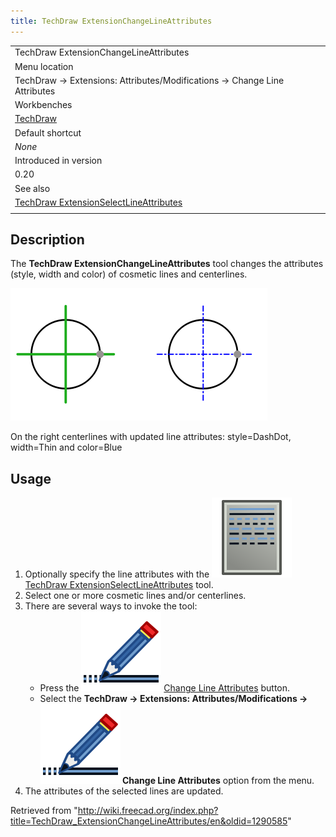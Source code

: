 ```yaml
---
title: TechDraw ExtensionChangeLineAttributes
---
```


|                                                                                                                            |
| -------------------------------------------------------------------------------------------------------------------------- |
| TechDraw ExtensionChangeLineAttributes                                                                                     |
| Menu location                                                                                                              |
| TechDraw → Extensions: Attributes/Modifications → Change Line Attributes                                                   |
| Workbenches                                                                                                                |
| [TechDraw](/TechDraw_Workbench "TechDraw Workbench")                                                                       |
| Default shortcut                                                                                                           |
| _None_                                                                                                                     |
| Introduced in version                                                                                                      |
| 0.20                                                                                                                       |
| See also                                                                                                                   |
| [TechDraw ExtensionSelectLineAttributes](/TechDraw_ExtensionSelectLineAttributes "TechDraw ExtensionSelectLineAttributes") |
|                                                                                                                            |

## Description

The **TechDraw ExtensionChangeLineAttributes** tool changes the attributes (style, width and color) of cosmetic lines and centerlines.

![](/src/assets/images/TechDraw_ExtensionChangeLineAttributesExample.png)

On the right centerlines with updated line attributes: style=DashDot, width=Thin and color=Blue

## Usage

1. Optionally specify the line attributes with the ![](/src/assets/images/TechDraw_ExtensionSelectLineAttributes.svg) [TechDraw ExtensionSelectLineAttributes](/TechDraw_ExtensionSelectLineAttributes "TechDraw ExtensionSelectLineAttributes") tool.
2. Select one or more cosmetic lines and/or centerlines.
3. There are several ways to invoke the tool:
   - Press the ![](/src/assets/images/TechDraw_ExtensionChangeLineAttributes.svg) [Change Line Attributes](/TechDraw_ExtensionChangeLineAttributes "TechDraw ExtensionChangeLineAttributes") button.
   - Select the **TechDraw → Extensions: Attributes/Modifications → ![](/src/assets/images/TechDraw_ExtensionChangeLineAttributes.svg) Change Line Attributes** option from the menu.
4. The attributes of the selected lines are updated.

Retrieved from "<http://wiki.freecad.org/index.php?title=TechDraw_ExtensionChangeLineAttributes/en&oldid=1290585>"
